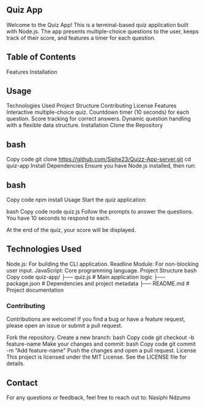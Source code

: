## Quiz App
Welcome to the Quiz App! This is a terminal-based quiz application built with Node.js. The app presents multiple-choice questions to the user, keeps track of their score, and features a timer for each question.

## Table of Contents
Features
Installation

## Usage
Technologies Used
Project Structure
Contributing
License
Features
Interactive multiple-choice quiz.
Countdown timer (10 seconds) for each question.
Score tracking for correct answers.
Dynamic question handling with a flexible data structure.
Installation
Clone the Repository

## bash
Copy code
git clone https://github.com/Siphe23/Quizz-App-server.git
cd quiz-app
Install Dependencies
Ensure you have Node.js installed, then run:

## bash
Copy code
npm install
Usage
Start the quiz application:

bash
Copy code
node quiz.js
Follow the prompts to answer the questions. You have 10 seconds to respond to each.

At the end of the quiz, your score will be displayed.

## Technologies Used
Node.js: For building the CLI application.
Readline Module: For non-blocking user input.
JavaScript: Core programming language.
Project Structure
bash
Copy code
quiz-app/
├── quiz.js         # Main application logic
├── package.json    # Dependencies and project metadata
├── README.md       # Project documentation

### Contributing
Contributions are welcome! If you find a bug or have a feature request, please open an issue or submit a pull request.

Fork the repository.
Create a new branch:
bash
Copy code
git checkout -b feature-name
Make your changes and commit:
bash
Copy code
git commit -m "Add feature-name"
Push the changes and open a pull request.
License
This project is licensed under the MIT License. See the LICENSE file for details.

## Contact
For any questions or feedback, feel free to reach out to:
Nasiphi Ndzumo

